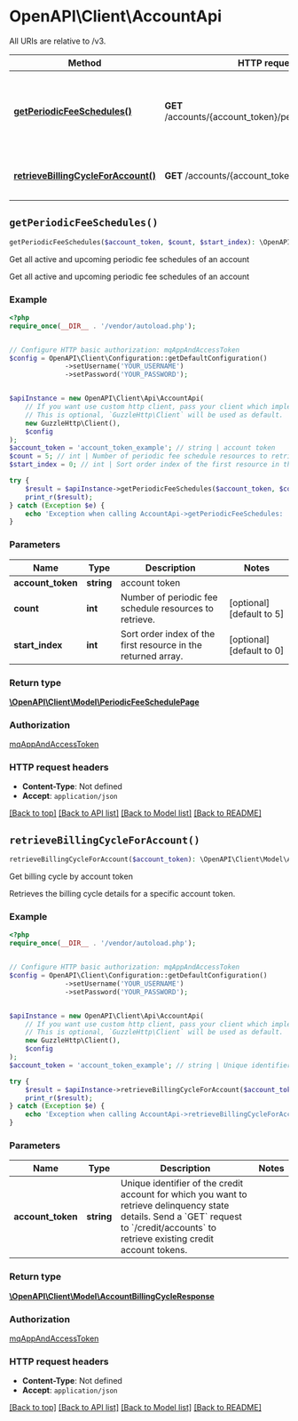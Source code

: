 # OpenAPI\Client\AccountApi

All URIs are relative to /v3.

Method | HTTP request | Description
------------- | ------------- | -------------
[**getPeriodicFeeSchedules()**](AccountApi.md#getPeriodicFeeSchedules) | **GET** /accounts/{account_token}/periodicfeeschedules | Get all active and upcoming periodic fee schedules of an account
[**retrieveBillingCycleForAccount()**](AccountApi.md#retrieveBillingCycleForAccount) | **GET** /accounts/{account_token}/billingcycle | Get billing cycle by account token


## `getPeriodicFeeSchedules()`

```php
getPeriodicFeeSchedules($account_token, $count, $start_index): \OpenAPI\Client\Model\PeriodicFeeSchedulePage
```

Get all active and upcoming periodic fee schedules of an account

Get all active and upcoming periodic fee schedules of an account

### Example

```php
<?php
require_once(__DIR__ . '/vendor/autoload.php');


// Configure HTTP basic authorization: mqAppAndAccessToken
$config = OpenAPI\Client\Configuration::getDefaultConfiguration()
              ->setUsername('YOUR_USERNAME')
              ->setPassword('YOUR_PASSWORD');


$apiInstance = new OpenAPI\Client\Api\AccountApi(
    // If you want use custom http client, pass your client which implements `GuzzleHttp\ClientInterface`.
    // This is optional, `GuzzleHttp\Client` will be used as default.
    new GuzzleHttp\Client(),
    $config
);
$account_token = 'account_token_example'; // string | account token
$count = 5; // int | Number of periodic fee schedule resources to retrieve.
$start_index = 0; // int | Sort order index of the first resource in the returned array.

try {
    $result = $apiInstance->getPeriodicFeeSchedules($account_token, $count, $start_index);
    print_r($result);
} catch (Exception $e) {
    echo 'Exception when calling AccountApi->getPeriodicFeeSchedules: ', $e->getMessage(), PHP_EOL;
}
```

### Parameters

Name | Type | Description  | Notes
------------- | ------------- | ------------- | -------------
 **account_token** | **string**| account token |
 **count** | **int**| Number of periodic fee schedule resources to retrieve. | [optional] [default to 5]
 **start_index** | **int**| Sort order index of the first resource in the returned array. | [optional] [default to 0]

### Return type

[**\OpenAPI\Client\Model\PeriodicFeeSchedulePage**](../Model/PeriodicFeeSchedulePage.md)

### Authorization

[mqAppAndAccessToken](../../README.md#mqAppAndAccessToken)

### HTTP request headers

- **Content-Type**: Not defined
- **Accept**: `application/json`

[[Back to top]](#) [[Back to API list]](../../README.md#endpoints)
[[Back to Model list]](../../README.md#models)
[[Back to README]](../../README.md)

## `retrieveBillingCycleForAccount()`

```php
retrieveBillingCycleForAccount($account_token): \OpenAPI\Client\Model\AccountBillingCycleResponse
```

Get billing cycle by account token

Retrieves the billing cycle details for a specific account token.

### Example

```php
<?php
require_once(__DIR__ . '/vendor/autoload.php');


// Configure HTTP basic authorization: mqAppAndAccessToken
$config = OpenAPI\Client\Configuration::getDefaultConfiguration()
              ->setUsername('YOUR_USERNAME')
              ->setPassword('YOUR_PASSWORD');


$apiInstance = new OpenAPI\Client\Api\AccountApi(
    // If you want use custom http client, pass your client which implements `GuzzleHttp\ClientInterface`.
    // This is optional, `GuzzleHttp\Client` will be used as default.
    new GuzzleHttp\Client(),
    $config
);
$account_token = 'account_token_example'; // string | Unique identifier of the credit account for which you want to retrieve delinquency state details.  Send a `GET` request to `/credit/accounts` to retrieve existing credit account tokens.

try {
    $result = $apiInstance->retrieveBillingCycleForAccount($account_token);
    print_r($result);
} catch (Exception $e) {
    echo 'Exception when calling AccountApi->retrieveBillingCycleForAccount: ', $e->getMessage(), PHP_EOL;
}
```

### Parameters

Name | Type | Description  | Notes
------------- | ------------- | ------------- | -------------
 **account_token** | **string**| Unique identifier of the credit account for which you want to retrieve delinquency state details.  Send a &#x60;GET&#x60; request to &#x60;/credit/accounts&#x60; to retrieve existing credit account tokens. |

### Return type

[**\OpenAPI\Client\Model\AccountBillingCycleResponse**](../Model/AccountBillingCycleResponse.md)

### Authorization

[mqAppAndAccessToken](../../README.md#mqAppAndAccessToken)

### HTTP request headers

- **Content-Type**: Not defined
- **Accept**: `application/json`

[[Back to top]](#) [[Back to API list]](../../README.md#endpoints)
[[Back to Model list]](../../README.md#models)
[[Back to README]](../../README.md)
